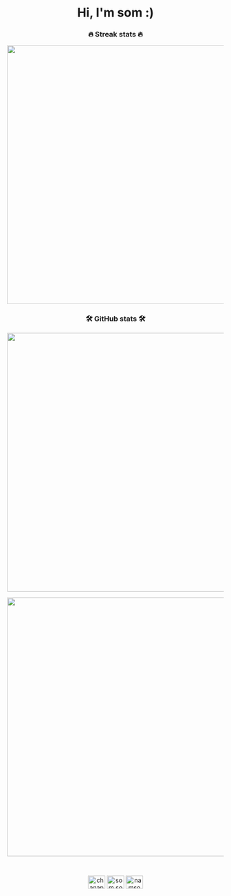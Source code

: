 <h1 align="center">Hi, I'm som :)</h1>

<h3 align="center">🔥 Streak stats 🔥</h3>

<p align="center">
  <img src="https://github-readme-streak-stats.herokuapp.com/?user=som-m&theme=monokai-metallian&hide_border=true" width="600px" />
</p>

<h3 align="center">🛠 GitHub stats 🛠</h3>

<p align="center">
  <img src="https://github-readme-stats.vercel.app/api/?username=som-m&show_icons=true&title_color=fff&icon_color=79ff97&text_color=9f9f9f&bg_color=151515&hide=stars" width="600px"/>
</p>

<p align="center">
  <img src="https://github-readme-stats.vercel.app/api/top-langs/?username=som-m&include_forks=true&langs_count=10&layout=compact&title_color=fff&text_color=fff&bg_color=151515" width="600px" />
</p>

<br>

<p align="center">
  <a href="https://linkedin.com/in/chanapa-panithantham" target="blank"><img align="center" src="https://cdn.jsdelivr.net/npm/simple-icons@3.0.1/icons/linkedin.svg" alt="chanapa-panithantham" height="30" width="40" /></a>
  <a href="https://fb.com/som.somm.sommm" target="blank"><img align="center" src="https://cdn.jsdelivr.net/npm/simple-icons@3.0.1/icons/facebook.svg" alt="som.somm.sommm" height="30" width="40" /></a>
  <a href="https://instagram.com/namsommm_" target="blank"><img align="center" src="https://cdn.jsdelivr.net/npm/simple-icons@3.0.1/icons/instagram.svg" alt="namsommm_" height="30" width="40" /></a>
</p>
